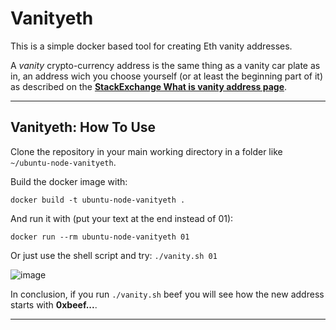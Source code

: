 # Vanityeth

This is a simple docker based tool for creating Eth vanity addresses.

A *vanity* crypto-currency address is the same thing as a vanity car plate as in, an address wich you choose yourself (or at least the beginning part of it) as described on the **[StackExchange What is vanity address page](https://bitcoin.stackexchange.com/questions/20305/what-is-vanity-address)**.

---

## Vanityeth: How To Use

Clone the repository in your main working directory in a folder like `~/ubuntu-node-vanityeth`.

Build the docker image with:

`docker build -t ubuntu-node-vanityeth .`

And run it with (put your text at the end instead of 01):

`docker run --rm ubuntu-node-vanityeth 01`

Or just use the shell script and try: `./vanity.sh 01`

![image](https://user-images.githubusercontent.com/11134288/69145196-03fd7a00-0ac5-11ea-8c41-1c00d67f4d26.png)

In conclusion, if you run `./vanity.sh` beef you will see how the new address starts with **0xbeef...**.

---
